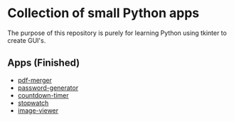 # Collection of small Python apps

The purpose of this repository is purely for learning Python using
tkinter to create GUI's.

## Apps (Finished)

- [pdf-merger](/pdf-merger/)
- [password-generator](/password-generator/)
- [countdown-timer](/countdown-timer/)
- [stopwatch](/stopwatch/)
- [image-viewer](/image-viewer/)
